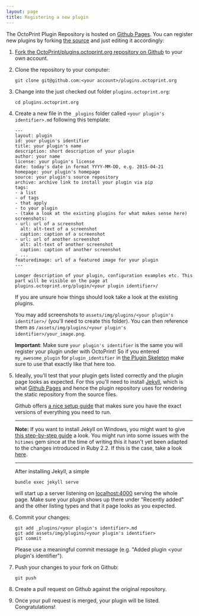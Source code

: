 ```yaml
---
layout: page
title: Registering a new plugin
---
```


The OctoPrint Plugin Repository is hosted on [Github Pages](https://pages.github.com/).
You can register new plugins by forking [the source](https://github.com/OctoPrint/plugins.octoprint.org) and just 
editing it accordingly:

 1. [Fork the OctoPrint/plugins.octoprint.org repository on Github](https://github.com/OctoPrint/plugins.octoprint.org)
    to your own account.
 2. Clone the repository to your computer:
 
        git clone git@github.com:<your account>/plugins.octoprint.org
 
 3. Change into the just checked out folder `plugins.octoprint.org`:
 
        cd plugins.octoprint.org
 
 4. Create a new file in the `_plugins` folder called `<your plugin's identifier>.md` following this template:
 
        ---
        layout: plugin
        id: your plugin's identifier
        title: your plugin's name
        description: short description of your plugin
        author: your name
        license: your plugin's license
        date: today's date in format YYYY-MM-DD, e.g. 2015-04-21
        homepage: your plugin's homepage
        source: your plugin's source repository
        archive: archive link to install your plugin via pip
        tags:
        - a list
        - of tags
        - that apply
        - to your plugin
        - (take a look at the existing plugins for what makes sense here)
        screenshots: 
        - url: url of a screenshot
          alt: alt-text of a screenshot
          caption: caption of a screenshot
        - url: url of another screenshot
          alt: alt-text of another screenshot
          caption: caption of another screenshot
        - ...
        featuredimage: url of a featured image for your plugin
        ---
        
        Longer description of your plugin, configuration examples etc. This part will be visible on the page at
        plugins.octoprint.org/plugin/<your plugin identifier>/
    
    If you are unsure how things should look take a look at the existing plugins.
    
    You may add screenshots to `assets/img/plugins/<your plugin's identifier>/` (you'll need to create
    this folder). You can then reference them as `/assets/img/plugins/<your plugin's identifier>/your_image.png`.
    
    **Important**: Make sure `your plugin's identifier` is the same you will register your plugin
    under with OctoPrint! So if you entered `my_awesome_plugin` for `plugin_identifier` in [the Plugin Skeleton](https://github.com/OctoPrint/OctoPrint-PluginSkeleton)
    make sure to use that exactly like that here too.
 5. Ideally, you'll test that your plugin gets listed correctly and the plugin page looks
    as expected. For this you'll need to install [Jekyll](http://jekyllrb.com/), which is what [Github Pages](https://pages.github.com/) and hence
    the plugin repository uses for rendering the static repository from the source files.
    
    Github offers [a nice setup guide](https://help.github.com/articles/using-jekyll-with-pages/) that makes sure you 
    have the exact versions of everything you need to run.
    
    ---
    
    **Note:** If you want to install Jekyll on Windows, you might want to give [this step-by-step guide](http://jekyll-windows.juthilo.com/)
    a look. You might run into some issues with the `hitimes` gem since at the time of writing this it hasn't yet
    been adapted to the changes introduced in Ruby 2.2. If this is the case, take a look [here](http://stackoverflow.com/questions/28985481/hitimes-require-error-when-running-jekyll-serve-on-windows-8-1).
    
    ---
     
    After installing Jekyll, a simple
    
        bundle exec jekyll serve
    
    will start up a server listening on [localhost:4000](http://localhost:4000) serving the whole page.
    Make sure your plugin shows up there under "Recently added" and the other listing types and that it page
    looks as you expected.
 6. Commit your changes:
 
        git add _plugins/<your plugin's identifier>.md
        git add assets/img/plugins/<your plugin's identifier>
        git commit
    
    Please use a meaningful commit message (e.g. "Added plugin <your plugin's identifier").
 7. Push your changes to your fork on Github:
  
        git push
 
 8. Create a pull request on Github against the original repository.
 9. Once your pull request is merged, your plugin will be listed. Congratulations!